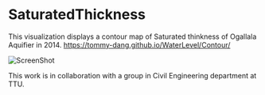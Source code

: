 # SaturatedThickness
This visualization displays a contour map of Saturated thinkness of Ogallala Aquifier in 2014.
https://tommy-dang.github.io/WaterLevel/Contour/

![ScreenShot](https://github.com/iDataVisualizationLab/SaturatedThickness/blob/master/figures/jsVersion.png)

This work is in collaboration with a group in Civil Engineering department at TTU.